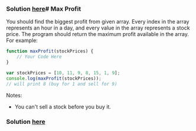 ### Solution [here](./maxProfit.js)# Max Profit
You should find the biggest profit from given array.
Every index in the array represents an hour in a day, and every value in the array represents a stock price. 
The program should return the maximum profit available in the array.
For example:
```javascript
function maxProfit(stockPrices) {
    // Your Code Here
}

var stockPrices = [10, 11, 9, 8, 15, 1, 9];
console.log(maxProfit(stockPrices)); 
// will print 8 (buy for 1 and sell for 9)
```

Notes:
- You can't sell a stock before you buy it.

### Solution [here](./maxProfit.js)
